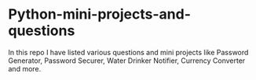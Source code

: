 # Python-mini-projects-and-questions
In this repo I have listed various questions and mini projects like Password Generator, Password Securer, Water Drinker Notifier, Currency Converter and more.

